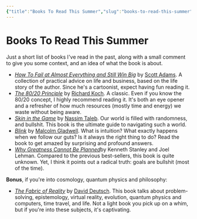 ```yaml
---
{"title":"Books To Read This Summer","slug":"books-to-read-this-summer","created":"2023-05-31T20:10:18.000Z","updated":"2025-04-18T15:53:21.317+02:00","dg-publish":true,"dg-list-home":true,"project":["[[noobthink.com]]"],"tags":["article"],"permalink":"/notes/books-to-read-this-summer/","dgPassFrontmatter":true}
---
```


# Books To Read This Summer
Just a short list of books I've read in the past, along with a small comment to give you some context, and an idea of what the book is about.

- [_How To Fail at Almost Everything and Still Win Big_](https://amzn.to/3hwMWQf) by [Scott Adams](https://en.wikipedia.org/wiki/Scott_Adams). A collection of practical advice on life and business, based on the life story of the author. Since he's a cartoonist, expect having fun reading it.
- [_The 80/20 Principle_](https://amzn.to/38LYivH) by [Richard Koch](https://richardkoch.net/). A classic. Even if you know the 80/20 concept, I highly recommend reading it. It's both an eye opener and a refresher of how much resources (mostly time and energy) we waste without being aware.
- [_Skin in the Game_](https://amzn.to/3aSoXtn) by [Nassim Taleb](https://en.wikipedia.org/wiki/Nassim_Nicholas_Taleb). Our world is filled with randomness, and bullshit. This book is the ultimate guide to navigating such a world.
- [_Blink_](https://amzn.to/3aVFQmV) by [Malcolm Gladwell](https://www.gladwellbooks.com/). What is intuition? What exactly happens when we follow our guts? Is it always the right thing to do? Read the book to get amazed by surprising and profound answers.
- [_Why Greatness Cannot Be Planned_](https://amzn.to/2L4gWqm)by Kenneth Stanley and Joel Lehman. Compared to the previous best-sellers, this book is quite unknown. Yet, I think it points out a radical truth: goals are bullshit (most of the time).

**Bonus**, if you're into cosmology, quantum physics and philosophy:

- [_The Fabric of Reality_](https://amzn.to/2KONaWS) by [David Deutsch](https://www.daviddeutsch.org.uk/). This book talks about problem-solving, epistemology, virtual reality, evolution, quantum physics and computers, time travel, and life. Not a light book you pick up on a whim, but if you're into these subjects, it's captivating.
